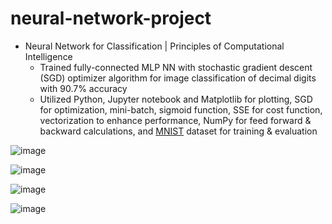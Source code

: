 # neural-network-project

* Neural Network for Classification | Principles of Computational Intelligence
  * Trained fully-connected MLP NN with stochastic gradient descent (SGD) optimizer algorithm for image classification of decimal digits with 90.7% accuracy
  * Utilized Python, Jupyter notebook and Matplotlib for plotting, SGD for optimization, mini-batch, sigmoid function, SSE for cost function, vectorization to enhance performance, NumPy for feed forward & backward calculations, and [MNIST](http://yann.lecun.com/exdb/mnist/) dataset for training & evaluation

![image](https://github.com/amirbelbasi/neural-network/assets/58425120/26ae823b-dc9e-4983-a5a8-d2ba221aa828)

![image](https://github.com/amirbelbasi/neural-network/assets/58425120/f30e6d54-0811-4ac6-a4e8-29a7574ff7bb)

![image](https://github.com/amirbelbasi/neural-network/assets/58425120/8d14915f-f2d3-48f7-86e3-d21076bae7d4)

![image](https://github.com/amirbelbasi/neural-network-project/assets/58425120/6b0e1feb-098d-426d-9ae5-f6f370396180)
